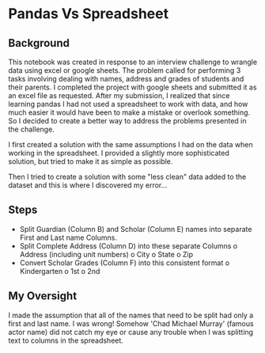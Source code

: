 # Pandas Vs Spreadsheet

## Background

This notebook was created in response to an interview challenge to wrangle data using excel or google sheets.  The problem called for performing 3 tasks involving dealing with names, address and grades of students and their parents.  I completed the project with google sheets and submitted it as an excel file as requested.  After my submission, I realized that since learning pandas I had not used a spreadsheet to work with data, and how much easier it would have been to make a mistake or overlook something. So I decided to create a better way to address the problems presented in the challenge. 

I first created a solution with the same assumptions I had on the data when working in the spreadsheet.  I provided a slightly more sophisticated solution, but tried to make it as simple as possible.  

Then I tried to create a solution with some "less clean" data added to the dataset and this is where I discovered my error...

## Steps

* Split Guardian (Column B) and Scholar (Column E) names into separate First and Last
name Columns.
* Split Complete Address (Column D) into these separate Columns
    o Address (including unit numbers)
    o City
    o State
    o Zip
* Convert Scholar Grades (Column F) into this consistent format
    o Kindergarten
    o 1st
    o 2nd
## My Oversight 

I made the assumption that all of the names that need to be split had only a first and last name.  I was wrong! Somehow 'Chad Michael Murray' (famous actor name) did not catch my eye or cause any trouble when I was splitting text to columns in the spreadsheet.  